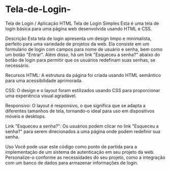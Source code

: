 # Tela-de-Login-
Tela de Login / Aplicação HTML 
Tela de Login Simples
Esta é uma tela de login básica para uma página web desenvolvida usando HTML e CSS.

Descrição
Esta tela de login apresenta um design limpo e minimalista, perfeito para uma variedade de projetos da web. Ela consiste em um formulário de login com campos para nome de usuário e senha, bem como um botão "Entrar". Além disso, há um link "Esqueceu a senha?" abaixo do botão de login para permitir que os usuários redefinam suas senhas, se necessário.

Recursos
HTML: A estrutura da página foi criada usando HTML semântico para uma acessibilidade aprimorada.

CSS: O design e o layout foram estilizados usando CSS para proporcionar uma experiência visual agradável.

Responsivo: O layout é responsivo, o que significa que se adapta a diferentes tamanhos de tela, tornando-o ideal para uso em dispositivos móveis e desktops.

Link "Esqueceu a senha?": Os usuários podem clicar no link "Esqueceu a senha?" para serem direcionados a uma página onde podem redefinir sua senha.

Uso
Você pode usar este código como ponto de partida para a implementação de um sistema de autenticação em seu projeto da web. Personalize-o conforme as necessidades do seu projeto, como a integração com um banco de dados para armazenar informações de login.
